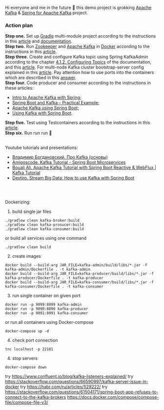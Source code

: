Hi everyone and me in the future :wave: this demo project is grokking [Apache Kafka](https://kafka.apache.org/) & [Spring for Apache Kafka](https://spring.io/projects/spring-kafka/) project.

### Action plan
**Step one.** Set up [Gradle](https://gradle.org/) multi-module project according to the instructions in this [article](https://reflectoring.io/spring-boot-gradle-multi-module/) and [documentation](https://docs.gradle.org/current/userguide/multi_project_builds.html).  
**Step two.** Run [Zookeeper](https://zookeeper.apache.org/) and [Apache Kafka](https://kafka.apache.org/) in [Docker](https://www.docker.com/) according to the instructions in this [article](https://www.baeldung.com/ops/kafka-docker-setup).  
**Step three.** Create and configure Kafka topic using Spring KafkaAdmin according to the chapter [4.1.2. Configuring Topics](https://docs.spring.io/spring-kafka/docs/latest-ga/reference/html/#configuring-topics) of the documentation, and this [article](https://howtodoinjava.com/kafka/spring-kafka-admin-create-new-topics/). For multi-node Kafka cluster bootstrap-server config explained in this [article](https://www.baeldung.com/java-kafka-bootstrap-server). Pay attention how to use ports into the containers which are described in this [answer](https://stackoverflow.com/questions/72113718/how-to-docker-compose-spring-boot-with-kafka).  
**Step four.** Code producer and consumer according to the instructions in these articles:  
* [Intro to Apache Kafka with Spring](https://www.baeldung.com/spring-kafka);  
* [Spring Boot and Kafka – Practical Example](https://thepracticaldeveloper.com/spring-boot-kafka-config/);  
* [Apache Kafka using Spring Boot](https://howtodoinjava.com/spring-boot/apache-kafka-using-spring-boot/);  
* [Using Kafka with Spring Boot](https://reflectoring.io/spring-boot-kafka/).  

**Step five.** Test using Testcontainers according to the instructions in this [article](https://www.baeldung.com/spring-boot-kafka-testing).  
**Step six.** Run run run :rocket:
</br>
</br>

Youtube tutorials and presentations:
* [Владимир Богдановский. Про Kafka (основы)](https://youtu.be/-AZOi3kP9Js)  
* [Amigoscode. Kafka Tutorial - Spring Boot Microservices](https://youtu.be/SqVfCyfCJqw)  
* [Bouali Ali. Apache Kafka Tutorial with Spring Boot Reactive & WebFlux | Kafka Tutorial](https://youtu.be/KQDTtvZMS9c)  
* [Devtiro. Stream Big Data: How to use Kafka with Spring Boot](https://youtu.be/QngHCFFsa00)  
</br>
</br>

Dockerizing:
1. build single jar files
```
./gradlew clean kafka-broker:build
./gradlew clean kafka-prosucer:build
./gradlew clean kafka-consumer:build
```
or build all services using one command
```
./gradlew clean build
```

2. create images
```
docker build --build-arg JAR_FILE=kafka-admin/build/libs/*.jar -f kafka-admin/Dockerfile . -t kafka-admin
docker build --build-arg JAR_FILE=kafka-producer/build/libs/*.jar -f kafka-producer/Dockerfile . -t kafka-producer
docker build --build-arg JAR_FILE=kafka-consumer/build/libs/*.jar -f kafka-consumer/Dockerfile . -t kafka-consumer
```
3. run single container on given port
```
docker run -p 9099:8099 kafka-admin
docker run -p 9090:8090 kafka-producer
docker run -p 9091:8091 kafka-consumer
```
or run all containers using Docker-compose
```
docker-compose up -d
```

4. check port connection
```
tnc localhost -p 22181
```
4. stop servers
```
docker-compose down
```

try https://www.confluent.io/blog/kafka-listeners-explained/
try https://stackoverflow.com/questions/66590997/kafka-server-issue-in-docker
try https://habr.com/ru/articles/529222/
try https://stackoverflow.com/questions/61504171/spring-boot-app-refuses-to-connect-to-the-kafka-brokers
https://docs.docker.com/compose/compose-file/compose-file-v3/
